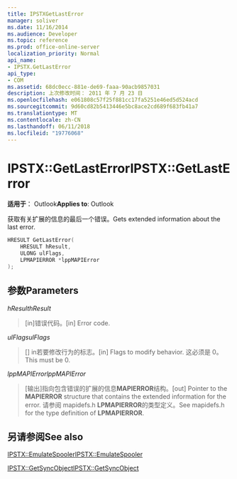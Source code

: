 ```yaml
---
title: IPSTXGetLastError
manager: soliver
ms.date: 11/16/2014
ms.audience: Developer
ms.topic: reference
ms.prod: office-online-server
localization_priority: Normal
api_name:
- IPSTX.GetLastError
api_type:
- COM
ms.assetid: 68dc0ecc-881e-de69-faaa-90acb9857031
description: 上次修改时间： 2011 年 7 月 23 日
ms.openlocfilehash: e061808c57f25f881cc17fa5251e46ed5d524acd
ms.sourcegitcommit: 9d60cd82b5413446e5bc8ace2cd689f683fb41a7
ms.translationtype: MT
ms.contentlocale: zh-CN
ms.lasthandoff: 06/11/2018
ms.locfileid: "19776068"
---
```

# <a name="ipstxgetlasterror"></a><span data-ttu-id="ed647-103">IPSTX::GetLastError</span><span class="sxs-lookup"><span data-stu-id="ed647-103">IPSTX::GetLastError</span></span>

  
  
<span data-ttu-id="ed647-104">**适用于**： Outlook</span><span class="sxs-lookup"><span data-stu-id="ed647-104">**Applies to**: Outlook</span></span> 
  
<span data-ttu-id="ed647-105">获取有关扩展的信息的最后一个错误。</span><span class="sxs-lookup"><span data-stu-id="ed647-105">Gets extended information about the last error.</span></span>
  
```cpp
HRESULT GetLastError( 
    HRESULT hResult, 
    ULONG ulFlags, 
    LPMAPIERROR *lppMAPIError 
);
```

## <a name="parameters"></a><span data-ttu-id="ed647-106">参数</span><span class="sxs-lookup"><span data-stu-id="ed647-106">Parameters</span></span>

 <span data-ttu-id="ed647-107">_hResult_</span><span class="sxs-lookup"><span data-stu-id="ed647-107">_hResult_</span></span>
  
>  <span data-ttu-id="ed647-108">[in]错误代码。</span><span class="sxs-lookup"><span data-stu-id="ed647-108">[in] Error code.</span></span> 
    
 <span data-ttu-id="ed647-109">_ulFlags_</span><span class="sxs-lookup"><span data-stu-id="ed647-109">_ulFlags_</span></span>
  
>  <span data-ttu-id="ed647-110">[] in若要修改行为的标志。</span><span class="sxs-lookup"><span data-stu-id="ed647-110">[in] Flags to modify behavior.</span></span> <span data-ttu-id="ed647-111">这必须是 0。</span><span class="sxs-lookup"><span data-stu-id="ed647-111">This must be 0.</span></span> 
    
 <span data-ttu-id="ed647-112">_lppMAPIError_</span><span class="sxs-lookup"><span data-stu-id="ed647-112">_lppMAPIError_</span></span>
  
>  <span data-ttu-id="ed647-113">[输出]指向包含错误的扩展的信息**MAPIERROR**结构。</span><span class="sxs-lookup"><span data-stu-id="ed647-113">[out] Pointer to the **MAPIERROR** structure that contains the extended information for the error.</span></span> <span data-ttu-id="ed647-114">请参阅 mapidefs.h **LPMAPIERROR**的类型定义。</span><span class="sxs-lookup"><span data-stu-id="ed647-114">See mapidefs.h for the type definition of **LPMAPIERROR**.</span></span> 
    
## <a name="see-also"></a><span data-ttu-id="ed647-115">另请参阅</span><span class="sxs-lookup"><span data-stu-id="ed647-115">See also</span></span>



[<span data-ttu-id="ed647-116">IPSTX::EmulateSpooler</span><span class="sxs-lookup"><span data-stu-id="ed647-116">IPSTX::EmulateSpooler</span></span>](ipstx-emulatespooler.md)
  
[<span data-ttu-id="ed647-117">IPSTX::GetSyncObject</span><span class="sxs-lookup"><span data-stu-id="ed647-117">IPSTX::GetSyncObject</span></span>](ipstx-getsyncobject.md)

